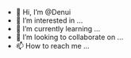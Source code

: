 - 👋 Hi, I’m @Denui
- 👀 I’m interested in ...
- 🌱 I’m currently learning ...
- 💞️ I’m looking to collaborate on ...
- 📫 How to reach me ...

<!---
Denui/Denui is a ✨ special ✨ repository because its `README.md` (this file) appears on your GitHub profile.
You can click the Preview link to take a look at your changes.
--->
